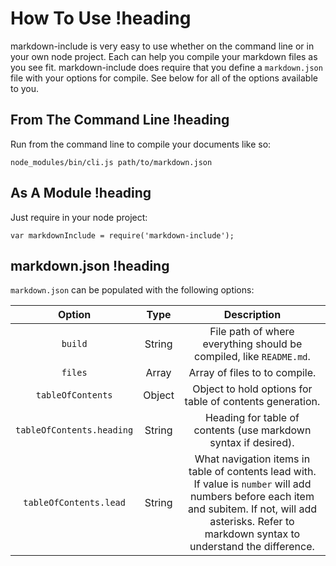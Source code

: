 # How To Use !heading

markdown-include is very easy to use whether on the command line or in your own node project.  Each can help you compile your markdown files as you see fit.  markdown-include does require that you define a `markdown.json` file with your options for compile.  See below for all of the options available to you.

## From The Command Line !heading

Run from the command line to compile your documents like so:

```
node_modules/bin/cli.js path/to/markdown.json
```

## As A Module !heading

Just require in your node project:

```
var markdownInclude = require('markdown-include');
```

## markdown.json !heading

`markdown.json` can be populated with the following options:

| Option                    | Type    | Description                                                                |
|:-------------------------:|:-------:|:--------------------------------------------------------------------------:|
| `build`                   | String  | File path of where everything should be compiled, like `README.md`.        |
| `files`                   | Array   | Array of files to to compile.                                              |
| `tableOfContents`         | Object  | Object to hold options for table of contents generation.                   |
| `tableOfContents.heading` | String  | Heading for table of contents (use markdown syntax if desired).            |
| `tableOfContents.lead`    | String  | What navigation items in table of contents lead with.  If value is `number` will add numbers before each item and subitem.  If not, will add asterisks.  Refer to markdown syntax to understand the difference. |